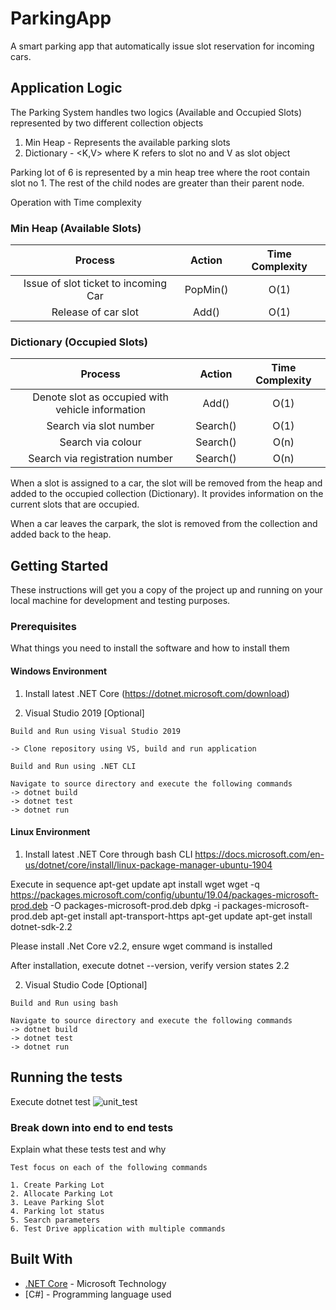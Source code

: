 # ParkingApp

A smart parking app that automatically issue slot reservation for incoming cars. 

## Application Logic

The Parking System handles two logics (Available and Occupied Slots) represented by two different collection objects
1. Min Heap - Represents the available parking slots
2. Dictionary - <K,V> where K refers to slot no and V as slot object

Parking lot of 6 is represented by a min heap tree where the root contain slot no 1. 
The rest of the child nodes are greater than their parent node.

Operation with Time complexity

### Min Heap (Available Slots)

| Process | Action | Time Complexity |
| :---:       |     :---:      |          :---: |
| Issue of slot ticket to incoming Car   | PopMin()    | O(1)    |
| Release of car slot    | Add()       | O(1)    |

### Dictionary (Occupied Slots)

| Process | Action | Time Complexity |
| :---:       |     :---:      |          :---: |
| Denote slot as occupied with vehicle information   | Add()   | O(1)    |
| Search via slot number    | Search()      | O(1)    |
| Search via colour    | Search()      | O(n)    |
| Search via registration number    | Search()      | O(n)    |

When a slot is assigned to a car, the slot will be removed from the heap and added to the occupied collection (Dictionary).
It provides information on the current slots that are occupied.

When a car leaves the carpark, the slot is removed from the collection and added back to the heap.

## Getting Started

These instructions will get you a copy of the project up and running on your local machine for development and testing purposes.

### Prerequisites

What things you need to install the software and how to install them

#### Windows Environment

1. Install latest .NET Core
(https://dotnet.microsoft.com/download)

2. Visual Studio 2019 [Optional]

```
Build and Run using Visual Studio 2019

-> Clone repository using VS, build and run application

Build and Run using .NET CLI

Navigate to source directory and execute the following commands
-> dotnet build
-> dotnet test
-> dotnet run

```
#### Linux Environment

1. Install latest .NET Core through bash CLI
https://docs.microsoft.com/en-us/dotnet/core/install/linux-package-manager-ubuntu-1904

Execute in sequence
apt-get update
apt install wget
wget -q https://packages.microsoft.com/config/ubuntu/19.04/packages-microsoft-prod.deb -O packages-microsoft-prod.deb
dpkg -i packages-microsoft-prod.deb
apt-get install apt-transport-https
apt-get update
apt-get install dotnet-sdk-2.2

Please install .Net Core v2.2, ensure wget command is installed

After installation, execute dotnet --version, verify version states 2.2

2. Visual Studio Code [Optional]

```
Build and Run using bash

Navigate to source directory and execute the following commands
-> dotnet build
-> dotnet test
-> dotnet run

```

## Running the tests

Execute dotnet test
![unit_test](https://user-images.githubusercontent.com/5947398/73134025-53839780-406c-11ea-8f93-64b47e393bf6.PNG)
### Break down into end to end tests

Explain what these tests test and why

```
Test focus on each of the following commands

1. Create Parking Lot
2. Allocate Parking Lot
3. Leave Parking Slot
4. Parking lot status
5. Search parameters
6. Test Drive application with multiple commands

```

## Built With

* [.NET Core](https://dotnet.microsoft.com/download) - Microsoft Technology
* [C#] - Programming language used

